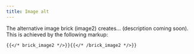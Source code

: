 ```yaml
---
title: Image alt
---
```


The alternative image brick (image2) creates... (description coming soon). This is achieved by the following markup:


```
{{</* brick_image2 */>}}{{</* /brick_image2 */>}}
```

<!--{{< brick_image2 >}}{{< /brick_image2 >}}-->